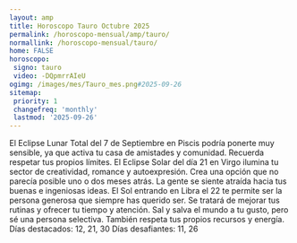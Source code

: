 ```yaml
---
layout: amp
title: Horoscopo Tauro Octubre 2025 
permalink: /horoscopo-mensual/amp/tauro/
normallink: /horoscopo-mensual/tauro/
home: FALSE
horoscopo:
 signo: tauro
 video: -DQpmrrAIeU
ogimg: /images/mes/Tauro_mes.png#2025-09-26
sitemap:
 priority: 1
 changefreq: 'monthly'
 lastmod: '2025-09-26'
---
```



El Eclipse Lunar Total del 7 de Septiembre en Piscis podría ponerte muy sensible, ya que activa tu casa de amistades y comunidad. Recuerda respetar tus propios límites. El Eclipse Solar del día 21 en Virgo ilumina tu sector de creatividad, romance y autoexpresión. Crea una opción que no parecía posible uno o dos meses atrás. La gente se siente atraída hacia tus buenas e ingeniosas ideas. El Sol entrando en Libra el 22 te permite ser la persona generosa que siempre has querido ser. Se tratará de mejorar tus rutinas y ofrecer tu tiempo y atención. Sal y salva el mundo a tu gusto, pero sé una persona selectiva. También respeta tus propios recursos y energía.
Días destacados: 12, 21, 30
Días desafiantes: 11, 26
